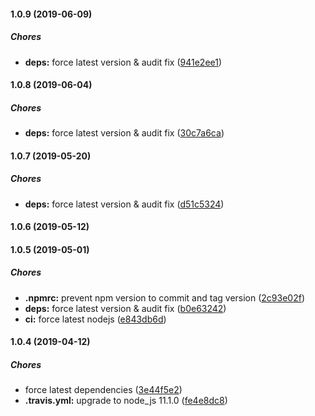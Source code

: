 #### 1.0.9 (2019-06-09)

##### Chores

* **deps:**  force latest version & audit fix ([941e2ee1](https://github.com/lykmapipo/kue-unique/commit/941e2ee175123140b9d82159f5f072144bda4d53))

#### 1.0.8 (2019-06-04)

##### Chores

* **deps:**  force latest version & audit fix ([30c7a6ca](https://github.com/lykmapipo/kue-unique/commit/30c7a6cafd868bcb1dbffbdd28a8541d243072f2))

#### 1.0.7 (2019-05-20)

##### Chores

* **deps:**  force latest version & audit fix ([d51c5324](https://github.com/lykmapipo/kue-unique/commit/d51c5324ea7f5d57de58eda34b2fe79b64203cae))

#### 1.0.6 (2019-05-12)

#### 1.0.5 (2019-05-01)

##### Chores

* **.npmrc:**  prevent npm version to commit and tag version ([2c93e02f](https://github.com/lykmapipo/kue-unique/commit/2c93e02f6a4b79015fc2d3feb8b3dc2eb2371f0a))
* **deps:**  force latest version & audit fix ([b0e63242](https://github.com/lykmapipo/kue-unique/commit/b0e632427b4aae0a076d6252344ca72908583089))
* **ci:**  force latest nodejs ([e843db6d](https://github.com/lykmapipo/kue-unique/commit/e843db6d6e1c48d50b7855d72155c256bc8ed25f))

#### 1.0.4 (2019-04-12)

##### Chores

*  force latest dependencies ([3e44f5e2](https://github.com/lykmapipo/kue-unique/commit/3e44f5e25683e37a6427f62d0f9f88307505de9a))
* **.travis.yml:**  upgrade to node_js 11.1.0 ([fe4e8dc8](https://github.com/lykmapipo/kue-unique/commit/fe4e8dc8666b97631dfc65fefc57d6210a4a24d7))

